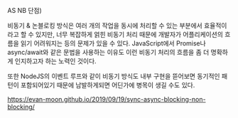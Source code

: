 AS NB
단점)

비동기 & 논블로킹 방식은 여러 개의 작업을 동시에 처리할 수 있는 부분에서 효율적이라고 할 수 있지만, 너무 복잡하게 얽힌 비동기 처리 때문에 개발자가 어플리케이션의 흐름을 읽기 어려워지는 등의 문제가 있을 수 있다. JavaScript에서 Promise나 async/await와 같은 문법을 사용하는 이유도 이런 비동기 처리의 흐름을 좀 더 명확하게 인지하고자 하는 노력인 것이다.

또한 NodeJS의 이벤트 루프와 같이 비동기 방식도 내부 구현을 뜯어보면 동기적인 패턴이 포함되어있기 때문에 남발하게되면 어딘가에 병목이 생길 수도 있다.

https://evan-moon.github.io/2019/09/19/sync-async-blocking-non-blocking/
